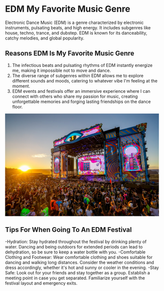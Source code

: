 # EDM My Favorite Music Genre
Electronic Dance Music (EDM) is a genre characterized by electronic instruments, pulsating beats, and high energy. It includes subgenres like house, techno, trance, and dubstep. EDM is known for its danceability, catchy melodies, and global popularity.

## Reasons EDM Is My Favorite Music Genre
1. The infectious beats and pulsating rhythms of EDM instantly energize me, making it impossible not to move and dance.
2. The diverse range of subgenres within EDM allows me to explore different sounds and moods, catering to whatever vibe I'm feeling at the moment.
3. EDM events and festivals offer an immersive experience where I can connect with others who share my passion for music, creating unforgettable memories and forging lasting friendships on the dance floor.

![edm festival I went to in December 2023](edm1.JPG)

## Tips For When Going To An EDM Festival
-Hydration: Stay hydrated throughout the festival by drinking plenty of water. Dancing and being outdoors for extended periods can lead to dehydration, so be sure to keep a water bottle with you.
-Comfortable Clothing and Footwear: Wear comfortable clothing and shoes suitable for dancing and walking long distances. Consider the weather conditions and dress accordingly, whether it's hot and sunny or cooler in the evening.
-Stay Safe: Look out for your friends and stay together as a group. Establish a meeting point in case you get separated. Familiarize yourself with the festival layout and emergency exits.
